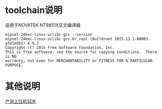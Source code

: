 # toolchain说明

适用于NOVATEK NT9851X交叉编译器
```shell
mipsel-24kec-linux-uclibc-gcc --version
mipsel-24kec-linux-uclibc-gcc.br_real (Buildroot 2015.11.1-00003-gfd1edb1) 4.9.3
Copyright (C) 2015 Free Software Foundation, Inc.
This is free software; see the source for copying conditions.  There is NO
warranty; not even for MERCHANTABILITY or FITNESS FOR A PARTICULAR PURPOSE.
```

# 其他说明

[产测上位机SDK](https://github.com/TuyaInc/TUYA_PTS_SDK/)
